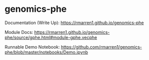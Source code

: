 # genomics-phe

Documentation (Write Up): https://rmarren1.github.io/genomics-phe

Module Docs: https://rmarren1.github.io/genomics-phe/source/gphe.html#module-gphe.vecphe

Runnable Demo Notebook: https://github.com/rmarren1/genomics-phe/blob/master/notebooks/Demo.ipynb

